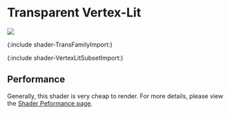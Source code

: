 Transparent Vertex-Lit
======================



![](http://docwiki.hq.unity3d.com/uploads/Main/Shaders./Shader-TransVertex.png)  

(:include shader-TransFamilyImport:)

(:include shader-VertexLitSubsetImport:)

Performance
-----------

Generally, this shader is very cheap to render.  For more details, please view the [Shader Peformance page](shader-Performance.md).

